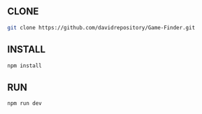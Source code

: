 
## CLONE
```bash
git clone https://github.com/davidrepository/Game-Finder.git
```

## INSTALL
```bash
npm install
```

## RUN
```bash
npm run dev
```
